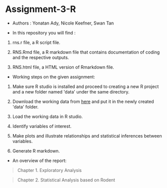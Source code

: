 # Assignment-3-R
- Authors : Yonatan Ady, Nicole Keefner, Swan Tan

- In this repository you will find :

1. rns.r file, a R script file.

2. RNS.Rmd file, a R markdown file that contains documentation of coding and the respective outputs. 

3. RNS.html file, a HTML version of Rmarkdown file. 

- Working steps on the given assignment:

1. Make sure R studio is installed and proceed to creating a new R project and a new folder named 'data' under the same directory.

2. Download the working data from <a href="https://ndownloader.figshare.com/files/2292169">here</a> and put it in the newly created 'data' folder.

3. Load the working data in R studio.

4. Identify variables of interest. 

5. Make plots and illustrate relationships and statistical inferences between variables.

6. Generate R markdown.

- An overview of the report:

>Chapter 1. Exploratory Analysis

>Chapter 2. Statistical Analysis based on Rodent
